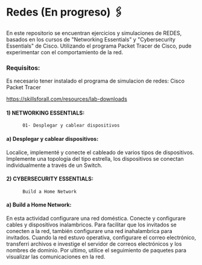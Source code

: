 # Redes (En progreso) 🖇️

En este repositorio se encuentran ejercicios y simulaciones de REDES, basados en los cursos de "Networking Essentials"
y "Cybersecurity Essentials" de Cisco. 
Utilizando el programa Packet Tracer de Cisco, pude experimentar con el comportamiento de la red.

### Requisitos:
Es necesario tener instalado el programa de simulacion de redes: Cisco Packet Tracer

https://skillsforall.com/resources/lab-downloads

####  1) NETWORKING ESSENTIALS:
          01- Desplegar y cablear dispositivos

 #### a) Desplegar y cablear dispositivos: 
Localice, implementé y conecte el cableado de varios tipos de dispositivos. Implemente una topologia del tipo estrella, 
los dispositivos se conectan individualmente a través de un Switch. 
        
####  2) CYBERSECURITY ESSENTIALS:
          Build a Home Network

#### a) Build a Home Network: 
En esta actividad configurare una red doméstica. Conecte y configurare cables y dispositivos inalambricos. Para facilitar 
que los invitados se conecten a la red, también configurare una red inahalambrica
para invitados. Cuando la red estuvo operativa, configurare el correo electrónico, transferri archivos e investige el
servidor de correos electrónicos y los nombres de dominio. Por ultimo, utilice el seguimiento de paquetes para visualizar 
 las comunicaciones en la red.
